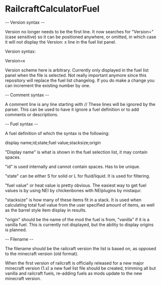 RailcraftCalculatorFuel
===============================

 -- Version syntax --

Version no longer needs to be the first line. It now searches for "Version=" (case sensitive) so it can be positioned anywhere, or omitted, in which case it will not display the Version: x line in the fuel list panel.

Version syntax:

Version=x

Version scheme here is arbitrary. Currently only displayed in the fuel list panel when the file is selected.
Not really important anymore since this repository will replace the fuel list changelog.
If you do make a change you can increment the existing number by one.

 -- Comment syntax --

A comment line is any line starting with //
These lines will be ignored by the parser. This can be used to have it ignore a fuel definition or to add comments or descriptions.

 -- Fuel syntax --
 
A fuel definition of which the syntax is the following:

display name;id;state;fuel value;stacksize;origin

"Display name" is what is shown in the fuel selection list, it may contain spaces.

"id" is used internally and cannot contain spaces. Has to be unique.

"state" can be either S for solid or L for fluid/liquid. It is used for filtering.

"fuel value" or heat value is pretty obvious. The easiest way to get fuel values is by using NEI by chickenbones with NEIplugins by mistaqur.

"stacksize" is how many of these items fit in a stack. It is used when calculating total fuel value from the user specified amount of items, as well as the barrel style item display in results.

"origin" should be the name of the mod the fuel is from, "vanilla" if it is a vanilla fuel. This is currently not displayed, but the ability to display origins is planned.

 -- Filename --
 
 The filename should be the railcraft version the list is based on, as opposed to the minecraft version (old format).
 
 When the first version of railcraft is officially released for a new major minecraft version (1.x) a new fuel list file should be created, trimming all but vanilla and railcraft fuels, re-adding fuels as mods update to the new minecraft version.
